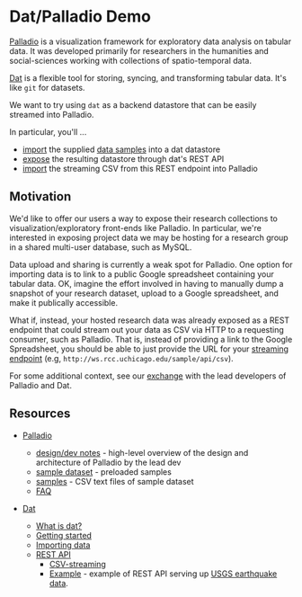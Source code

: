 # Dat/Palladio Demo

[Palladio](http://palladio.designhumanities.org) is a visualization framework for exploratory data analysis on tabular data.  It was developed primarily for researchers in the humanities and social-sciences working with collections of spatio-temporal data.

[Dat](http://dat-data.com/) is a flexible tool for storing, syncing, and
transforming tabular data.  It's like `git` for datasets.

We want to try using `dat` as a backend datastore that can be easily streamed
into Palladio.

In particular, you'll ...

* [import](https://github.com/maxogden/dat/blob/master/docs/importing.md) the supplied [data samples](samples/csv) into a dat datastore
* [expose](https://github.com/maxogden/dat/blob/master/docs/rest-api.md) the resulting datastore through dat's REST API
* [import](http://palladio.designhumanities.org/#/upload) the streaming CSV from this REST endpoint into Palladio


## Motivation

We'd like to offer our users a way to expose their research collections to 
visualization/exploratory front-ends like Palladio.  In particular, we're interested in exposing project data we may be hosting for a research group in a shared multi-user database, such as MySQL.  

Data upload and sharing is currently a weak spot for Palladio.  One
option for importing data is to link to a public Google spreadsheet containing your tabular data.  OK, imagine the effort involved in having to manually dump a snapshot of your research dataset, upload to a Google spreadsheet, and make it publically accessible.

What if, instead, your hosted research data was already exposed as a REST
endpoint that could stream out your data as CSV via HTTP to a requesting
consumer, such as Palladio.  That is, instead of providing a link to the Google
Spreadsheet, you should be able to just provide the URL for your [streaming
endpoint](http://t.co/kFLTs4W0Lp) (e.g, `http://ws.rcc.uchicago.edu/sample/api/csv`).

For some additional context, see our [exchange](https://twitter.com/joyrexus/status/504376293408768000) with the lead developers of Palladio and Dat.


## Resources

* [Palladio](http://palladio.designhumanities.org)
  * [design/dev notes](http://esjewett.com/blog/palladio) - high-level
    overview of the design and architecture of Palladio by the lead dev
  * [sample dataset](http://palladio.designhumanities.org/sample/#/upload) -
    preloaded samples
  * [samples](samples/csv) - CSV text files of sample dataset
  * [FAQ](http://hdlab.stanford.edu/lab-notebook/palladio/2014/08/18/palladio-faqs-0-6-0/)

* [Dat](http://dat-data.com/)
  * [What is dat?](https://github.com/maxogden/dat/blob/master/docs/what-is-dat.md)
  * [Getting started](https://github.com/maxogden/dat/blob/master/docs/getting-started.md)
  * [Importing data](https://github.com/maxogden/dat/blob/master/docs/importing.md)
  * [REST API](https://github.com/maxogden/dat/blob/master/docs/rest-api.md)
    * [CSV-streaming](http://t.co/kFLTs4W0Lp)
    * [Example](http://usgs-earthquakes.herokuapp.com/) - example of REST API
      serving up 
      [USGS earthquake data](https://github.com/maxogden/dat-usgs-earthquakes).
